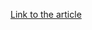 [Link to the article](https://www.microsoft.com/en-us/security/blog/2024/10/17/new-macos-vulnerability-hm-surf-could-lead-to-unauthorized-data-access/)
